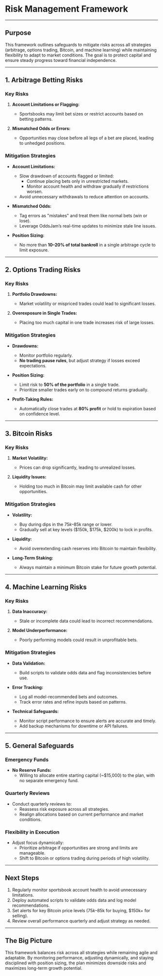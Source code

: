 # **Risk Management Framework**

---

## **Purpose**  
This framework outlines safeguards to mitigate risks across all strategies (arbitrage, options trading, Bitcoin, and machine learning) while maintaining flexibility to adapt to market conditions. The goal is to protect capital and ensure steady progress toward financial independence.

---

## **1. Arbitrage Betting Risks**

### **Key Risks**  
1. **Account Limitations or Flagging:**  
   - Sportsbooks may limit bet sizes or restrict accounts based on betting patterns.  

2. **Mismatched Odds or Errors:**  
   - Opportunities may close before all legs of a bet are placed, leading to unhedged positions.  

### **Mitigation Strategies**  
- **Account Limitations:**  
  - Slow drawdown of accounts flagged or limited:  
    - Continue placing bets only in unrestricted markets.  
    - Monitor account health and withdraw gradually if restrictions worsen.  
  - Avoid unnecessary withdrawals to reduce attention on accounts.  

- **Mismatched Odds:**  
  - Tag errors as "mistakes" and treat them like normal bets (win or lose).  
  - Leverage OddsJam’s real-time updates to minimize stale line issues.  

- **Position Sizing:**  
  - No more than **10–20% of total bankroll** in a single arbitrage cycle to limit exposure.

---

## **2. Options Trading Risks**

### **Key Risks**  
1. **Portfolio Drawdowns:**  
   - Market volatility or mispriced trades could lead to significant losses.  

2. **Overexposure in Single Trades:**  
   - Placing too much capital in one trade increases risk of large losses.  

### **Mitigation Strategies**  
- **Drawdowns:**  
  - Monitor portfolio regularly.  
  - **No trading pause rules**, but adjust strategy if losses exceed expectations.  

- **Position Sizing:**  
  - Limit risk to **50% of the portfolio** in a single trade.  
  - Prioritize smaller trades early on to compound returns gradually.  

- **Profit-Taking Rules:**  
  - Automatically close trades at **80% profit** or hold to expiration based on confidence level.  

---

## **3. Bitcoin Risks**

### **Key Risks**  
1. **Market Volatility:**  
   - Prices can drop significantly, leading to unrealized losses.  

2. **Liquidity Issues:**  
   - Holding too much in Bitcoin may limit available cash for other opportunities.  

### **Mitigation Strategies**  
- **Volatility:**  
  - Buy during dips in the $75k–$85k range or lower.  
  - Gradually sell at key levels ($150k, $175k, $200k) to lock in profits.  

- **Liquidity:**  
  - Avoid overextending cash reserves into Bitcoin to maintain flexibility.  

- **Long-Term Staking:**  
  - Always maintain a minimum Bitcoin stake for future growth potential.  

---

## **4. Machine Learning Risks**

### **Key Risks**  
1. **Data Inaccuracy:**  
   - Stale or incomplete data could lead to incorrect recommendations.  

2. **Model Underperformance:**  
   - Poorly performing models could result in unprofitable bets.  

### **Mitigation Strategies**  
- **Data Validation:**  
  - Build scripts to validate odds data and flag inconsistencies before use.  

- **Error Tracking:**  
  - Log all model-recommended bets and outcomes.  
  - Track error rates and refine inputs based on patterns.  

- **Technical Safeguards:**  
  - Monitor script performance to ensure alerts are accurate and timely.  
  - Add backup mechanisms for downtime or API failures.  

---

## **5. General Safeguards**

### **Emergency Funds**
- **No Reserve Funds:**  
  - Willing to allocate entire starting capital (~$15,000) to the plan, with no separate emergency fund.  

### **Quarterly Reviews**
- Conduct quarterly reviews to:  
  - Reassess risk exposure across all strategies.  
  - Realign allocations based on current performance and market conditions.  

### **Flexibility in Execution**
- Adjust focus dynamically:  
  - Prioritize arbitrage if opportunities are strong and limits are manageable.  
  - Shift to Bitcoin or options trading during periods of high volatility.  

---

## **Next Steps**
1. Regularly monitor sportsbook account health to avoid unnecessary limitations.  
2. Deploy automated scripts to validate odds data and log model recommendations.  
3. Set alerts for key Bitcoin price levels ($75k–$85k for buying, $150k+ for selling).  
4. Review overall performance quarterly and adjust strategy as needed.  

---

## **The Big Picture**  
This framework balances risk across all strategies while remaining agile and adaptable. By monitoring performance, adjusting dynamically, and staying disciplined with position sizing, the plan minimizes downside risks and maximizes long-term growth potential.
